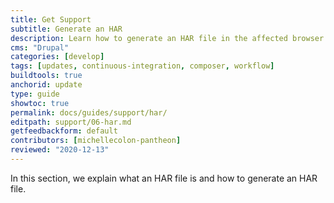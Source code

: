 ```yaml
---
title: Get Support
subtitle: Generate an HAR
description: Learn how to generate an HAR file in the affected browser.
cms: "Drupal"
categories: [develop]
tags: [updates, continuous-integration, composer, workflow]
buildtools: true
anchorid: update
type: guide
showtoc: true
permalink: docs/guides/support/har/
editpath: support/06-har.md
getfeedbackform: default
contributors: [michellecolon-pantheon]
reviewed: "2020-12-13"
---
```


In this section, we explain what an HAR file is and how to generate an HAR file.

<Partial file="generate-har-file.md" />